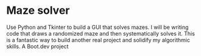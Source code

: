 # Maze solver
Use Python and Tkinter to build a GUI that solves mazes. I will be writing code that draws a randomized maze and then systematically solves it. This is a fantastic way to build another real project and solidify my algorithmic skills.
A Boot.dev project

